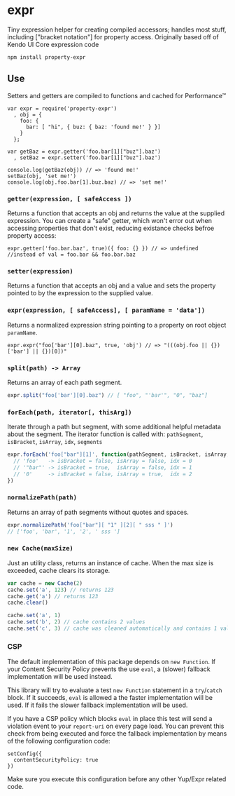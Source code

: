 expr
=======

Tiny expression helper for creating compiled accessors; handles most stuff, including ["bracket notation"] for property access. Originally based off of Kendo UI Core expression code

    npm install property-expr

## Use

Setters and getters are compiled to functions and cached for Performance™

    var expr = require('property-expr')
      , obj = {
        foo: {
          bar: [ "hi", { buz: { baz: 'found me!' } }]
        }
      };

    var getBaz = expr.getter('foo.bar[1]["buz"].baz')
      , setBaz = expr.setter('foo.bar[1]["buz"].baz')

    console.log(getBaz(obj)) // => 'found me!'
    setBaz(obj, 'set me!')
    console.log(obj.foo.bar[1].buz.baz) // => 'set me!'

### `getter(expression, [ safeAccess ])`

Returns a function that accepts an obj and returns the value at the supplied expression. You can create a "safe" getter, which won't error out when accessing properties that don't exist, reducing existance checks befroe property access:

    expr.getter('foo.bar.baz', true)({ foo: {} }) // => undefined
    //instead of val = foo.bar && foo.bar.baz

### `setter(expression)`

Returns a function that accepts an obj and a value and sets the property pointed to by the expression to the supplied value.


### `expr(expression, [ safeAccess], [ paramName = 'data'])`

Returns a normalized expression string pointing to a property on root object
`paramName`.

    expr.expr("foo['bar'][0].baz", true, 'obj') // => "(((obj.foo || {})['bar'] || {})[0])"

### `split(path) -> Array`

Returns an array of each path segment.

```js
expr.split("foo['bar'][0].baz") // [ "foo", "'bar'", "0", "baz"]
```

### `forEach(path, iterator[, thisArg])`

Iterate through a path but segment, with some additional helpful metadata about the segment. The iterator function is called with: `pathSegment`, `isBracket`, `isArray`, `idx`, `segments`

```js
expr.forEach('foo["bar"][1]', function(pathSegment, isBracket, isArray, idx, segments) {
  // 'foo'   -> isBracket = false, isArray = false, idx = 0
  // '"bar"' -> isBracket = true,  isArray = false, idx = 1
  // '0'     -> isBracket = false, isArray = true,  idx = 2
})
```

### `normalizePath(path)`

Returns an array of path segments without quotes and spaces.
```js
expr.normalizePath('foo["bar"][ "1" ][2][ " sss " ]')
// ['foo', 'bar', '1', '2', ' sss ']
```

### `new Cache(maxSize)`

Just an utility class, returns an instance of cache. When the max size is exceeded, cache clears its storage.
```js
var cache = new Cache(2)
cache.set('a', 123) // returns 123
cache.get('a') // returns 123
cache.clear()

cache.set('a', 1)
cache.set('b', 2) // cache contains 2 values
cache.set('c', 3) // cache was cleaned automatically and contains 1 value
```


### CSP 

The default implementation of this package depends on `new Function`. If your Content Security Policy prevents the use 
`eval`, a (slower) fallback implementation will be used instead. 

This library will try to evaluate a test `new Function` 
statement in a `try`/`catch` block. If it succeeds, `eval` is allowed a the faster implementation will be used. If it 
fails the slower fallback implementation will be used.

If you have a CSP policy which blocks `eval` in place this test will send a violation event to your `report-uri` on 
every page load. You can prevent this check from being executed and force the fallback implementation by means of the 
following configuration code: 

```
setConfig({
  contentSecurityPolicy: true
})
```

Make sure you execute this configuration before any other Yup/Expr related code.  